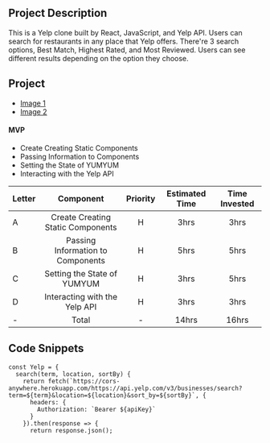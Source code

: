 ## Project Description
This is a Yelp clone built by React, JavaScript, and Yelp API.
Users can search for restaurants in any place that Yelp offers.
There're 3 search options, Best Match, Highest Rated, and Most Reviewed. Users can see different results depending on the option they choose.

## Project 
- [Image 1](https://res.cloudinary.com/dqduwnrb1/image/upload/v1607448343/Screen_Shot_2020-12-08_at_12.24.58_PM_clsksp.png)
- [Image 2](https://res.cloudinary.com/dqduwnrb1/image/upload/v1607448342/Screen_Shot_2020-12-08_at_12.25.19_PM_kezzbx.png)


#### MVP
- Create Creating Static Components
- Passing Information to Components
- Setting the State of YUMYUM
- Interacting with the Yelp API

| Letter | Component | Priority | Estimated Time | Time Invested |
| --- | :---: |  :---: | :---: | :---: |
| A | Create Creating Static Components | H | 3hrs | 3hrs |
| B | Passing Information to Components | H | 5hrs | 5hrs |
| C | Setting the State of YUMYUM | H | 3hrs | 5hrs |
| D | Interacting with the Yelp API | H | 3hrs | 3hrs |
| - | Total | - | 14hrs | 16hrs |

## Code Snippets
```
const Yelp = {
  search(term, location, sortBy) {
    return fetch(`https://cors-anywhere.herokuapp.com/https://api.yelp.com/v3/businesses/search?term=${term}&location=${location}&sort_by=${sortBy}`, {
      headers: {
        Authorization: `Bearer ${apiKey}`
      }
    }).then(response => {
      return response.json();
```